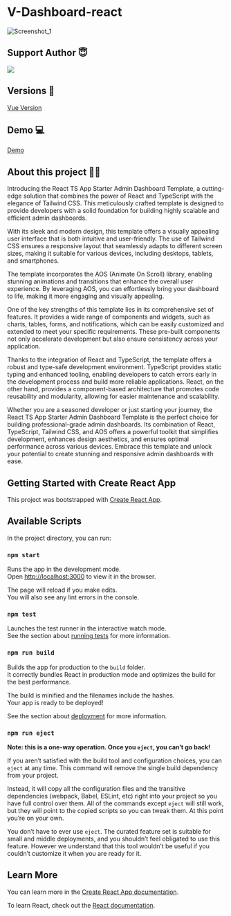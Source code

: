 #  V-Dashboard-react

![Screenshot_1](https://github.com/hakimov-dev/v-dashboard/assets/83240328/d70aac00-466b-46fb-86ce-bc8531c32684)

## Support Author 😇

<a href="https://www.buymeacoffee.com/hakimovDev"><img src="https://img.buymeacoffee.com/button-api/?text=Buy me a coffee&emoji=&slug=hakimovDev&button_colour=FFDD00&font_colour=000000&font_family=Lato&outline_colour=000000&coffee_colour=ffffff" /></a>

## Versions 🔗
[Vue Version](https://github.com/hakimov-dev/v-dashboard)

## Demo 💻
[Demo](https://v-dashboard-react.netlify.app/)

## About this project 👨‍💻
Introducing the React TS App Starter Admin Dashboard Template, a cutting-edge solution that combines the power of React and TypeScript with the elegance of Tailwind CSS. This meticulously crafted template is designed to provide developers with a solid foundation for building highly scalable and efficient admin dashboards.

With its sleek and modern design, this template offers a visually appealing user interface that is both intuitive and user-friendly. The use of Tailwind CSS ensures a responsive layout that seamlessly adapts to different screen sizes, making it suitable for various devices, including desktops, tablets, and smartphones.

The template incorporates the AOS (Animate On Scroll) library, enabling stunning animations and transitions that enhance the overall user experience. By leveraging AOS, you can effortlessly bring your dashboard to life, making it more engaging and visually appealing.

One of the key strengths of this template lies in its comprehensive set of features. It provides a wide range of components and widgets, such as charts, tables, forms, and notifications, which can be easily customized and extended to meet your specific requirements. These pre-built components not only accelerate development but also ensure consistency across your application.

Thanks to the integration of React and TypeScript, the template offers a robust and type-safe development environment. TypeScript provides static typing and enhanced tooling, enabling developers to catch errors early in the development process and build more reliable applications. React, on the other hand, provides a component-based architecture that promotes code reusability and modularity, allowing for easier maintenance and scalability.

Whether you are a seasoned developer or just starting your journey, the React TS App Starter Admin Dashboard Template is the perfect choice for building professional-grade admin dashboards. Its combination of React, TypeScript, Tailwind CSS, and AOS offers a powerful toolkit that simplifies development, enhances design aesthetics, and ensures optimal performance across various devices. Embrace this template and unlock your potential to create stunning and responsive admin dashboards with ease.

## Getting Started with Create React App

This project was bootstrapped with [Create React App](https://github.com/facebook/create-react-app).

## Available Scripts

In the project directory, you can run:

### `npm start`

Runs the app in the development mode.\
Open [http://localhost:3000](http://localhost:3000) to view it in the browser.

The page will reload if you make edits.\
You will also see any lint errors in the console.

### `npm test`

Launches the test runner in the interactive watch mode.\
See the section about [running tests](https://facebook.github.io/create-react-app/docs/running-tests) for more information.

### `npm run build`

Builds the app for production to the `build` folder.\
It correctly bundles React in production mode and optimizes the build for the best performance.

The build is minified and the filenames include the hashes.\
Your app is ready to be deployed!

See the section about [deployment](https://facebook.github.io/create-react-app/docs/deployment) for more information.

### `npm run eject`

**Note: this is a one-way operation. Once you `eject`, you can’t go back!**

If you aren’t satisfied with the build tool and configuration choices, you can `eject` at any time. This command will remove the single build dependency from your project.

Instead, it will copy all the configuration files and the transitive dependencies (webpack, Babel, ESLint, etc) right into your project so you have full control over them. All of the commands except `eject` will still work, but they will point to the copied scripts so you can tweak them. At this point you’re on your own.

You don’t have to ever use `eject`. The curated feature set is suitable for small and middle deployments, and you shouldn’t feel obligated to use this feature. However we understand that this tool wouldn’t be useful if you couldn’t customize it when you are ready for it.

## Learn More

You can learn more in the [Create React App documentation](https://facebook.github.io/create-react-app/docs/getting-started).

To learn React, check out the [React documentation](https://reactjs.org/).

